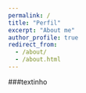 ```yaml
---
permalink: /
title: "Perfil"
excerpt: "About me"
author_profile: true
redirect_from: 
  - /about/
  - /about.html
---
```


###textinho
